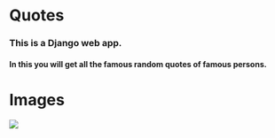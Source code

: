 # Quotes
 
### This is a Django web app.
#### In this you will get all the famous random quotes of famous persons. 

# Images
<img src="https://github.com/IndieD3v/DailyQuotes-DJANGO/blob/main/Screenshot%20from%202020-10-10%2012-20-55.png?raw=true" />
